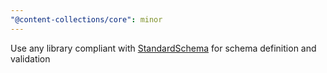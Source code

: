 ```yaml
---
"@content-collections/core": minor
---
```


Use any library compliant with [StandardSchema](https://standardschema.dev) for schema definition and validation
